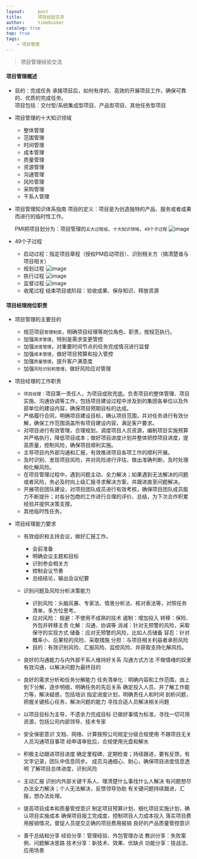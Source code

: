 ```yaml
---
layout:     post
title:      项目经验交流
author:     timebusker
catalog: true
top: true
tags:
    - 项目管理
---  
```


> 项目管理经验交流

#### 项目管理概述

- 目的：完成任务
    承接项目后，如何有序的、高效的开展项目工作，确保可靠的、优质的完成任务。   
    项目包括：交付型/系统集成型项目、产品型项目、其他任务型项目

- 项目管理的十大知识领域
    + 整体管理
    + 范围管理
    + 时间管理
    + 成本管理
    + 质量管理
    + 资源管理
    + 沟通管理
    + 风险管理
    + 采购管理
    + 干系人管理

- 项目管理知识体系指南
    项目的定义：项目是为创造独特的产品、服务或者成果而进行的临时性工作。

    PMI把项目划分为：项目管理的`五大过程组`、`十大知识领域`、`49个子过程`
    ![image](/img/Z笔记附件/2023-01-26-项目经验交流_image_1.jpg)  

- 49个子过程
    - 启动过程：指定项目章程（授权PM启动项目）、识别相关方（搞清楚谁与项目相关）
    - 规划过程 ![image](/img/Z笔记附件/2023-01-26-项目经验交流_image_2.jpg)  
    - 执行过程 ![image](/img/Z笔记附件/2023-01-26-项目经验交流_image_3.jpg)  
    - 监督过程 ![image](/img/Z笔记附件/2023-01-26-项目经验交流_image_4.jpg)  
    - 收尾过程 结束项目或阶段：验收成果、保存知识、释放资源

#### 项目经理岗位职责
- 项目管理的主要目的
    + 规范项目`管理制度`，明确项目经理等岗位角色、职责，按规范执行。
    + 加强`需求管理`，特别是需求变更管控
    + 加强`进度管理`，对重要时间节点的任务完成情况进行监督
    + 加强`成本管理`，做好项目预算和投入管控
    + 加强`质量管理`，提升客户满意度
    + 加强`风险识别和管理`，做好风险应对管理

- 项目经理的工作职责
    + `项目经理：`项目第一责任人，为项目成败兜底。负责项目的整体管理、项目实施、沟通协调等工作，包括项目建设过程中涉及到的集团各单位以及外部单位的建设内容，确保项目预期目标的达成。
    + 严格履行合同，明确项目建设目标，确认项目范围，并对任务进行有效分解，确保工作范围涵盖所有项目建设内容，满足客户要求。
    + 对项目进行有效管理，合理规划，调度项目人员资源，编制项目实施预算并严格执行，降低项目成本；做好项目进度计划并整体把控项目进度，提高质量，控制风险，确保项目顺利实施。
    + 主导项目内外部沟通和汇报，有效推进项目各项工作的顺利开展。
    + 及时识别、发现项目风险，并对风险进行评估，做出准确判断，及时处理和化解风险。
    + 在项目管理过程中，遇到问题主动、全力解决；如果遇到无法解决的问题或者风险，务必及时向上级汇报寻求解决方案，并跟进直至问题解决。
    + 开展项目团队建设，对项目团队成员进行有效考核，确保项目团队成员能力不断提升；对各分包商的工作进行合理的评价、总结，为下次合作积累经验并提供决策支撑。
    + 其他临时性任务。

- 项目经理能力要求
    + 有效组织和主持会议，做好汇报工作。
        - 会前准备
        - 明确会议主题和目标
        - 识别参会相关方
        - 控制会议节奏
        - 总结结论，输出会议纪要

    + 识别问题及风险分析决策能力
        - 识别风险：头脑风暴、专家法、情景分析法、核对表法等，对照任务清单，多方位思考。
        - 应对风险：
            规避：不使用不成熟的技术
            遏制：增加投入
            转移：保险、外包并转移主责
            化解：沟通、协调等
            消减：针对无预警的风险，采取保守的实现方式
            储备：应对无预警的风险，比如人员储备
            容忍：针对概率小、后果轻的风险、采取措施
            分担：与项目相关利益者承担风险
        - 目的：有效识别风险、汇报风险、监控风险、并获取支持化解风险。

    + 良好的沟通能力与内外部干系人维持好关系
        沟通方式方法
        不做情绪的奴隶
        有效沟通，以解决问题为最终目的

    + 良好的需求分析和任务分解能力
        任务清单化：明确内容和工作范围，由上到下分解，逐步明细，明确任务的先后关系
        确定投入人员、并了解工作能力等，解决疑惑，包括培训
        指定进度计划，明确责任人和时间
        剖析问题，把握关键核心任务，解决问题的能力
        寻找合适人员解决相关问题

    + 以项目目标为主导，不遗余力完成目标
        已做好事情为标准，寻找一切可用资源，包括公司内部领导、技术专家

    + 安全保密意识
        文档、网络、计算按照公司规定分级合规使用
        不跟项目无关人员沟通项目事项
        经申请审批后，合规使用光盘和解水

    + 积极主动跟进项目进度
        确定里程碑、定期检查；持续跟进，要有反馈，有文字记录，团队中信息同步。
        成员沟通细心、耐心，确保项目进度信息透明
        了解项目总体进度，识别风险

    + 主动汇报
        识别内外部关键干系人、理清楚什么事找什么人解决
        有问题想尽办法全力解决；个人无法解决，反馈领导协助
        有关键问题持续跟进，汇报，想办法处理。

    + 提高项目成本和质量管控意识
        制定项目预算计划，细化项目实施计划，确认项目实施成本
        确保项目报工完成度，控制项目人力成本投入
        落实项目费用报销情况，督促人员提交正确的项目费用报销
        良好的产品质量管控意识

    + 善于总结和分享
        经验分享：管理经验、外包管理办法
        教训分享：失败案例、问题解决思路
        技术分享：新技术、效果、优缺点
        功能分享：技战法、应用场景

    